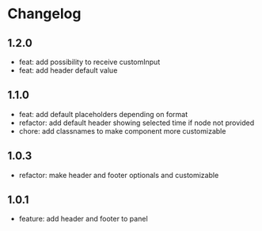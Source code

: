 # Changelog

## 1.2.0

- feat: add possibility to receive customInput
- feat: add header default value

## 1.1.0

- feat: add default placeholders depending on format
- refactor: add default header showing selected time if node not provided
- chore: add classnames to make component more customizable

## 1.0.3

- refactor: make header and footer optionals and customizable

## 1.0.1

- feature: add header and footer to panel
